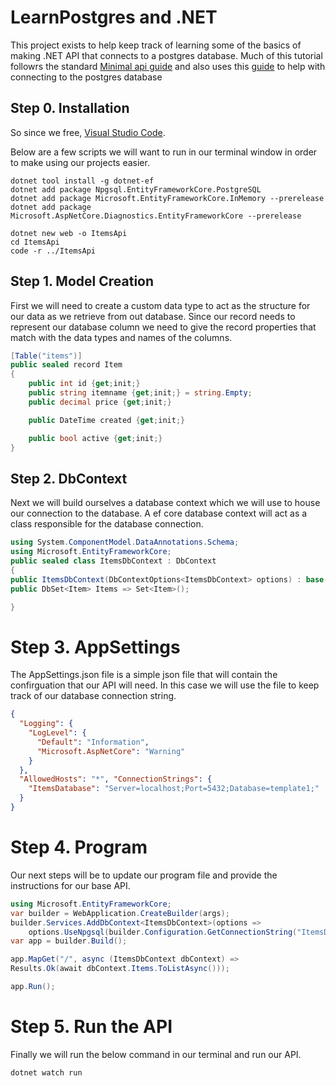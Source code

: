 # LearnPostgres and .NET
This project exists to help keep track of learning some of the basics of making .NET API that connects to a postgres database. Much of this tutorial followrs the standard [Minimal api guide](https://learn.microsoft.com/en-us/aspnet/core/tutorials/min-web-api?view=aspnetcore-8.0&tabs=visual-studio-code) and also uses this [guide](https://jasonwatmore.com/post/2022/06/23/net-6-connect-to-postgresql-database-with-entity-framework-core) to help with connecting to the postgres database

## Step 0. Installation
So since we  free, [Visual Studio Code](https://code.visualstudio.com/download).

Below are a few scripts we will want to run in our terminal window in order to make using our projects easier.
```
dotnet tool install -g dotnet-ef
dotnet add package Npgsql.EntityFrameworkCore.PostgreSQL
dotnet add package Microsoft.EntityFrameworkCore.InMemory --prerelease
dotnet add package Microsoft.AspNetCore.Diagnostics.EntityFrameworkCore --prerelease
```
```
dotnet new web -o ItemsApi
cd ItemsApi
code -r ../ItemsApi
```

## Step 1. Model Creation
First we will need to create a custom data type to act as the structure for our data as we retrieve from out database. Since our record needs to represent our database column we need to give the record properties that match with the data types and names of the columns.
```C#
[Table("items")]
public sealed record Item
{
    public int id {get;init;}
    public string itemname {get;init;} = string.Empty;
    public decimal price {get;init;}

    public DateTime created {get;init;}

    public bool active {get;init;}
}
```
## Step 2. DbContext
Next we will build ourselves a database context which we will use to house our connection to the database. A ef core database context will act as a class responsible for the database connection.
```C#
using System.ComponentModel.DataAnnotations.Schema;
using Microsoft.EntityFrameworkCore;
public sealed class ItemsDbContext : DbContext
{
public ItemsDbContext(DbContextOptions<ItemsDbContext> options) : base(options){}
public DbSet<Item> Items => Set<Item>();

}
```
# Step 3. AppSettings
The AppSettings.json file is a simple json file that will contain the confirguation that our API will need. In this case we will use the file to keep track of our database connection string. 
```JSON
{
  "Logging": {
    "LogLevel": {
      "Default": "Information",
      "Microsoft.AspNetCore": "Warning"
    }
  },
  "AllowedHosts": "*", "ConnectionStrings": {
    "ItemsDatabase": "Server=localhost;Port=5432;Database=template1;"
  }
}

```
# Step 4. Program
Our next steps will be to update our program file and provide the instructions for our base API.
```C#
using Microsoft.EntityFrameworkCore;
var builder = WebApplication.CreateBuilder(args);
builder.Services.AddDbContext<ItemsDbContext>(options => 
    options.UseNpgsql(builder.Configuration.GetConnectionString("ItemsDatabase")));
var app = builder.Build();

app.MapGet("/", async (ItemsDbContext dbContext) => 
Results.Ok(await dbContext.Items.ToListAsync()));

app.Run();

```
# Step 5. Run the API
Finally we will run the below command in our terminal and run our API.
```
dotnet watch run
```
